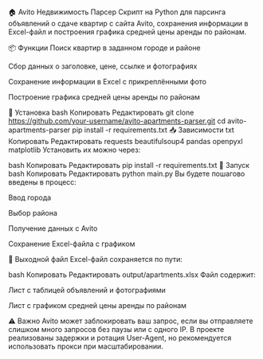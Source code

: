 🏠 Avito Недвижимость Парсер
Скрипт на Python для парсинга объявлений о сдаче квартир с сайта Avito, сохранения информации в Excel-файл и построения графика средней цены аренды по районам.

📦 Функции
Поиск квартир в заданном городе и районе

Сбор данных о заголовке, цене, ссылке и фотографиях

Сохранение информации в Excel с прикреплёнными фото

Построение графика средней цены аренды по районам

🔧 Установка
bash
Копировать
Редактировать
git clone https://github.com/your-username/avito-apartments-parser.git
cd avito-apartments-parser
pip install -r requirements.txt
📥 Зависимости
txt
Копировать
Редактировать
requests
beautifulsoup4
pandas
openpyxl
matplotlib
Установить их можно через:

bash
Копировать
Редактировать
pip install -r requirements.txt
🚀 Запуск
bash
Копировать
Редактировать
python main.py
Вы будете пошагово введены в процесс:

Ввод города

Выбор района

Получение данных с Avito

Сохранение Excel-файла с графиком

📂 Выходной файл
Excel-файл сохраняется по пути:

bash
Копировать
Редактировать
output/apartments.xlsx
Файл содержит:

Лист с таблицей объявлений и фотографиями

Лист с графиком средней цены аренды по районам

⚠️ Важно
Avito может заблокировать ваш запрос, если вы отправляете слишком много запросов без паузы или с одного IP. В проекте реализованы задержки и ротация User-Agent, но рекомендуется использовать прокси при масштабировании.
